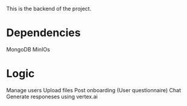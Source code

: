 This is the backend of the project.

# Dependencies
MongoDB
MinIOs

# Logic
Manage users
Upload files
Post onboarding (User questionnaire)
Chat
Generate responeses using vertex.ai